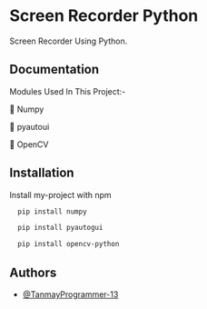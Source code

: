# Screen Recorder Python

Screen Recorder Using Python.

## Documentation

Modules Used In This Project:- 

🔸 Numpy

🔸 pyautoui

🔸 OpenCV

## Installation

Install my-project with npm

```bash
  pip install numpy
```
```bash
  pip install pyautogui
```
```bash
  pip install opencv-python
```

## Authors

- [@TanmayProgrammer-13](github.com/TanmayProgrammer-13)




